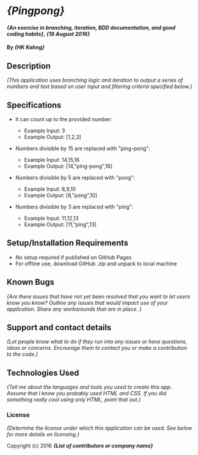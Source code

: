 # _{Pingpong}_

#### _{An exercise in branching, iteration, BDD documentation, and good coding habits}, {19 August 2016}_

#### By _**{HK Kahng}**_

## Description

_{This application uses branching logic and iteration to output a series of numbers and text based on user input and filtering criteria specified below.}_

## Specifications

* It can count up to the provided number:
  * Example Input: 3
  * Example Output: [1,2,3]

* Numbers divisible by 15 are replaced with "ping-pong":
  * Example Input: 14,15,16
  * Example Output: [14,"ping-pong",16]

* Numbers divisible by 5 are replaced with "pong":
  * Example Input: 8,9,10
  * Example Output: [8,"pong",10]

* Numbers divisible by 3 are replaced with "ping":
  * Example Input: 11,12,13
  * Example Output: [11,"ping",13]

## Setup/Installation Requirements

* No setup required if published on GitHub Pages
* For offline use, download GitHub .zip and unpack to local machine

## Known Bugs

_{Are there issues that have not yet been resolved that you want to let users know you know?  Outline any issues that would impact use of your application.  Share any workarounds that are in place. }_

## Support and contact details

_{Let people know what to do if they run into any issues or have questions, ideas or concerns.  Encourage them to contact you or make a contribution to the code.}_

## Technologies Used

_{Tell me about the languages and tools you used to create this app. Assume that I know you probably used HTML and CSS. If you did something really cool using only HTML, point that out.}_

### License

*{Determine the license under which this application can be used.  See below for more details on licensing.}*

Copyright (c) 2016 **_{List of contributors or company name}_**

